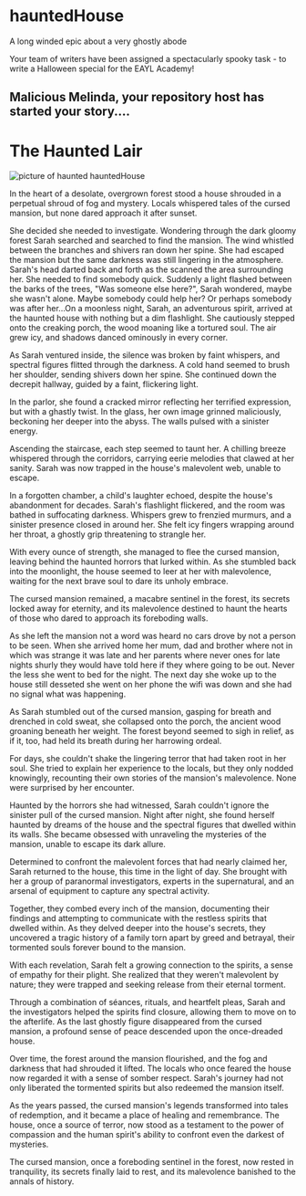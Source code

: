 # hauntedHouse
A long winded epic about a very ghostly abode

Your team of writers have been assigned a spectacularly spooky task - to write a Halloween special for the EAYL Academy!


<h2>Malicious Melinda, your repository host has started your story....</h2>
<h1>The Haunted Lair </h1>

![picture of haunted hauntedHouse](https://www.junkhunters.co.uk/wp-content/uploads/2014/01/haunted-house.jpg)

In the heart of a desolate, overgrown forest stood a house shrouded in a perpetual shroud of fog and mystery. Locals whispered tales of the cursed mansion, but none dared approach it after sunset.

She decided she needed to investigate. Wondering through the dark gloomy forest Sarah searched and searched to find the mansion.  The wind whistled between the branches and shivers ran down her spine. She had escaped the mansion but the same darkness was still lingering in the atmosphere. Sarah's head darted back and forth as the scanned the area surrounding her. She needed to find somebody quick. Suddenly a light flashed between the barks of the trees, "Was someone else here?", Sarah wondered, maybe she wasn't alone. Maybe somebody could help her? Or perhaps somebody was after her...On a moonless night, Sarah, an adventurous spirit, arrived at the haunted house with nothing but a dim flashlight. She cautiously stepped onto the creaking porch, the wood moaning like a tortured soul. The air grew icy, and shadows danced ominously in every corner.

As Sarah ventured inside, the silence was broken by faint whispers, and spectral figures flitted through the darkness. A cold hand seemed to brush her shoulder, sending shivers down her spine. She continued down the decrepit hallway, guided by a faint, flickering light.

In the parlor, she found a cracked mirror reflecting her terrified expression, but with a ghastly twist. In the glass, her own image grinned maliciously, beckoning her deeper into the abyss. The walls pulsed with a sinister energy.

Ascending the staircase, each step seemed to taunt her. A chilling breeze whispered through the corridors, carrying eerie melodies that clawed at her sanity. Sarah was now trapped in the house's malevolent web, unable to escape.

In a forgotten chamber, a child's laughter echoed, despite the house's abandonment for decades. Sarah's flashlight flickered, and the room was bathed in suffocating darkness. Whispers grew to frenzied murmurs, and a sinister presence closed in around her. She felt icy fingers wrapping around her throat, a ghostly grip threatening to strangle her.

With every ounce of strength, she managed to flee the cursed mansion, leaving behind the haunted horrors that lurked within. As she stumbled back into the moonlight, the house seemed to leer at her with malevolence, waiting for the next brave soul to dare its unholy embrace.

The cursed mansion remained, a macabre sentinel in the forest, its secrets locked away for eternity, and its malevolence destined to haunt the hearts of those who dared to approach its foreboding walls.

As she left the mansion not a word was heard no cars drove by not a person to be seen. When she arrived home her mum, dad and brother where not in which was strange it was late and her parents where never ones for late nights shurly they would have told here if they where going to be out. Never the less she went to bed for the night. The next day she woke up to the house still desseted she went on her phone the wifi was down and she had no signal what was happening.


As Sarah stumbled out of the cursed mansion, gasping for breath and drenched in cold sweat, she collapsed onto the porch, the ancient wood groaning beneath her weight. The forest beyond seemed to sigh in relief, as if it, too, had held its breath during her harrowing ordeal.

For days, she couldn't shake the lingering terror that had taken root in her soul. She tried to explain her experience to the locals, but they only nodded knowingly, recounting their own stories of the mansion's malevolence. None were surprised by her encounter.

Haunted by the horrors she had witnessed, Sarah couldn't ignore the sinister pull of the cursed mansion. Night after night, she found herself haunted by dreams of the house and the spectral figures that dwelled within its walls. She became obsessed with unraveling the mysteries of the mansion, unable to escape its dark allure.

Determined to confront the malevolent forces that had nearly claimed her, Sarah returned to the house, this time in the light of day. She brought with her a group of paranormal investigators, experts in the supernatural, and an arsenal of equipment to capture any spectral activity.

Together, they combed every inch of the mansion, documenting their findings and attempting to communicate with the restless spirits that dwelled within. As they delved deeper into the house's secrets, they uncovered a tragic history of a family torn apart by greed and betrayal, their tormented souls forever bound to the mansion.

With each revelation, Sarah felt a growing connection to the spirits, a sense of empathy for their plight. She realized that they weren't malevolent by nature; they were trapped and seeking release from their eternal torment.

Through a combination of séances, rituals, and heartfelt pleas, Sarah and the investigators helped the spirits find closure, allowing them to move on to the afterlife. As the last ghostly figure disappeared from the cursed mansion, a profound sense of peace descended upon the once-dreaded house.

Over time, the forest around the mansion flourished, and the fog and darkness that had shrouded it lifted. The locals who once feared the house now regarded it with a sense of somber respect. Sarah's journey had not only liberated the tormented spirits but also redeemed the mansion itself.

As the years passed, the cursed mansion's legends transformed into tales of redemption, and it became a place of healing and remembrance. The house, once a source of terror, now stood as a testament to the power of compassion and the human spirit's ability to confront even the darkest of mysteries.

The cursed mansion, once a foreboding sentinel in the forest, now rested in tranquility, its secrets finally laid to rest, and its malevolence banished to the annals of history.

